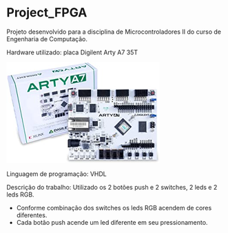 # Project_FPGA
Projeto desenvolvido para a disciplina de Microcontroladores II do curso de Engenharia de Computação.

Hardware utilizado: placa Digilent Arty A7 35T


![alt text](https://github.com/jessenKS/Project_FPGA/blob/main/Images/arty.jpg)


Linguagem de programação: VHDL

Descrição do trabalho: Utilizado os 2 botões push e 2 switches, 2 leds e 2 leds RGB.

- Conforme combinação dos switches os leds RGB acendem de cores diferentes.
- Cada botão push acende um led diferente em seu pressionamento.
